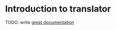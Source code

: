 # Introduction to translator

TODO: write [great documentation](http://jacobian.org/writing/great-documentation/what-to-write/)
